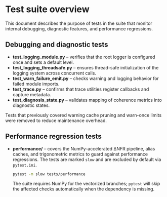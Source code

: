 # Test suite overview

This document describes the purpose of tests in the suite that monitor internal debugging, diagnostic features, and performance regressions.

## Debugging and diagnostic tests

- **test_logging_module.py** – verifies that the root logger is configured once and sets a default level.
- **test_logging_threadsafe.py** – ensures thread-safe initialization of the logging system across concurrent calls.
- **test_warn_failure_emit.py** – checks warning and logging behavior for failed module imports.
- **test_trace.py** – confirms that trace utilities register callbacks and capture metadata.
- **test_diagnosis_state.py** – validates mapping of coherence metrics into diagnostic states.

Tests that previously covered warning cache pruning and warn-once limits were removed to reduce maintenance overhead.

## Performance regression tests

- **performance/** – covers the NumPy-accelerated ΔNFR pipeline, alias caches, and trigonometric metrics to guard against performance regressions. The tests are marked `slow` and are excluded by default via `pytest.ini`.

  ```bash
  pytest -m slow tests/performance
  ```

  The suite requires NumPy for the vectorized branches; `pytest` will skip the affected checks automatically when the dependency is missing.

